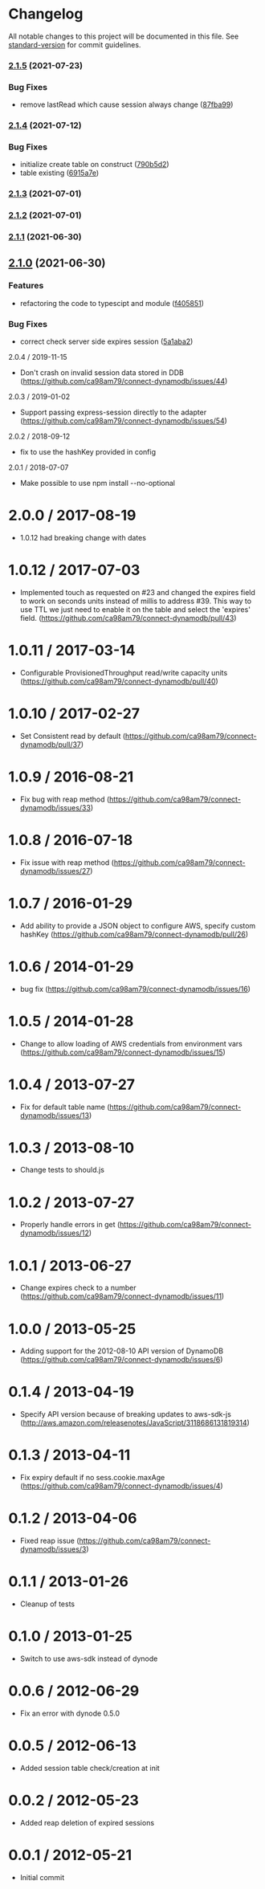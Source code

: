 # Changelog

All notable changes to this project will be documented in this file. See [standard-version](https://github.com/conventional-changelog/standard-version) for commit guidelines.

### [2.1.5](https://github.com/samuraitruong/connect-dynamodb/compare/v2.1.4...v2.1.5) (2021-07-23)


### Bug Fixes

* remove lastRead which cause session always change ([87fba99](https://github.com/samuraitruong/connect-dynamodb/commit/87fba99a299e05e0787d58a96cf0d3bedce030ca))

### [2.1.4](https://github.com/samuraitruong/connect-dynamodb/compare/v2.1.3...v2.1.4) (2021-07-12)


### Bug Fixes

* initialize create table on construct ([790b5d2](https://github.com/samuraitruong/connect-dynamodb/commit/790b5d2741767d7d4efdffb8316ae5005162f9c3))
* table existing ([6915a7e](https://github.com/samuraitruong/connect-dynamodb/commit/6915a7e420e0cee25f6c985f67fde4b960616167))

### [2.1.3](https://github.com/samuraitruong/connect-dynamodb/compare/v2.1.2...v2.1.3) (2021-07-01)

### [2.1.2](https://github.com/samuraitruong/connect-dynamodb/compare/v2.1.1...v2.1.2) (2021-07-01)

### [2.1.1](https://github.com/samuraitruong/connect-dynamodb/compare/v2.1.0...v2.1.1) (2021-06-30)

## [2.1.0](https://github.com/samuraitruong/connect-dynamodb/compare/v1.0.4...v2.1.0) (2021-06-30)


### Features

* refactoring the code to typescipt and module ([f405851](https://github.com/samuraitruong/connect-dynamodb/commit/f405851a064ba756173fa29cb7a533045ef15520))


### Bug Fixes

* correct check server side expires session ([5a1aba2](https://github.com/samuraitruong/connect-dynamodb/commit/5a1aba2de2d8ef3305bc9dc49742970456d2935a))

2.0.4 / 2019-11-15

  * Don't crash on invalid session data stored in DDB (https://github.com/ca98am79/connect-dynamodb/issues/44)

2.0.3 / 2019-01-02

  * Support passing express-session directly to the adapter (https://github.com/ca98am79/connect-dynamodb/issues/54)

2.0.2 / 2018-09-12

  * fix to use the hashKey provided in config

2.0.1 / 2018-07-07

  * Make possible to use npm install --no-optional

2.0.0 / 2017-08-19
==================

  * 1.0.12 had breaking change with dates

1.0.12 / 2017-07-03
==================

  * Implemented touch as requested on #23 and changed the expires field to work on seconds units instead of millis to address #39. This way to use TTL we just need to enable it on the table and select the 'expires' field. (https://github.com/ca98am79/connect-dynamodb/pull/43)

1.0.11 / 2017-03-14
==================

  * Configurable ProvisionedThroughput read/write capacity units (https://github.com/ca98am79/connect-dynamodb/pull/40)

1.0.10 / 2017-02-27
==================

  * Set Consistent read by default (https://github.com/ca98am79/connect-dynamodb/pull/37)

1.0.9 / 2016-08-21
==================

  * Fix bug with reap method (https://github.com/ca98am79/connect-dynamodb/issues/33)

1.0.8 / 2016-07-18
==================

  * Fix issue with reap method (https://github.com/ca98am79/connect-dynamodb/issues/27)

1.0.7 / 2016-01-29
==================

  * Add ability to provide a JSON object to configure AWS, specify custom hashKey (https://github.com/ca98am79/connect-dynamodb/pull/26)

1.0.6 / 2014-01-29
==================

  * bug fix (https://github.com/ca98am79/connect-dynamodb/issues/16)

1.0.5 / 2014-01-28
==================

  * Change to allow loading of AWS credentials from environment vars (https://github.com/ca98am79/connect-dynamodb/issues/15)

1.0.4 / 2013-07-27
==================

  * Fix for default table name (https://github.com/ca98am79/connect-dynamodb/issues/13)

1.0.3 / 2013-08-10
==================

  * Change tests to should.js

1.0.2 / 2013-07-27
==================

  * Properly handle errors in get (https://github.com/ca98am79/connect-dynamodb/issues/12)

1.0.1 / 2013-06-27
==================

  * Change expires check to a number (https://github.com/ca98am79/connect-dynamodb/issues/11)

1.0.0 / 2013-05-25
==================

  * Adding support for the 2012-08-10 API version of DynamoDB (https://github.com/ca98am79/connect-dynamodb/issues/6)

0.1.4 / 2013-04-19
==================

  * Specify API version because of breaking updates to aws-sdk-js (http://aws.amazon.com/releasenotes/JavaScript/3118686131819314)

0.1.3 / 2013-04-11
==================

  * Fix expiry default if no sess.cookie.maxAge (https://github.com/ca98am79/connect-dynamodb/issues/4)

0.1.2 / 2013-04-06
==================

  * Fixed reap issue (https://github.com/ca98am79/connect-dynamodb/issues/3)

0.1.1 / 2013-01-26
==================

  * Cleanup of tests 

0.1.0 / 2013-01-25
==================

  * Switch to use aws-sdk instead of dynode
  
0.0.6 / 2012-06-29
==================

  * Fix an error with dynode 0.5.0
  
0.0.5 / 2012-06-13
==================

  * Added session table check/creation at init

0.0.2 / 2012-05-23
==================

  * Added reap deletion of expired sessions
  
0.0.1 / 2012-05-21
==================

  * Initial commit
